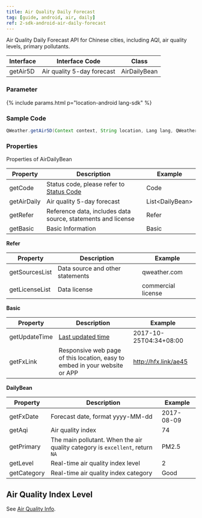 ```yaml
---
title: Air Quality Daily Forecast
tag: [guide, android, air, daily]
ref: 2-sdk-android-air-daily-forecast
---
```


Air Quality Daily Forecast API for Chinese cities, including AQI, air quality levels, primary pollutants.

| Interface | Interface Code | Class |
| ------------------- | -------- | ------------ |
| getAir5D| Air quality 5-day forecast  | AirDailyBean |

### Parameter

{% include params.html p="location-android lang-sdk" %}

### Sample Code

```java
QWeather.getAir5D(Context context, String location, Lang lang, QWeather.OnResultAirDailyListener listener)
```

### Properties

Properties of AirDailyBean

| Property | Description | Example |
| ----------- | -------------------------- | --------------- |
| getCode | Status code, please refer to [Status Code](/en/docs/resource/status-code/) | Code |
| getAirDaily | Air quality 5-day forecast | List&lt;DailyBean&gt; |
| getRefer | Reference data, includes data source, statements and license | Refer |
| getBasic | Basic Information | Basic |

**Refer**

| Property | Description | Example |
| -------------- | ------------ | ------------------ |
| getSourcesList | Data source and other statements | qweather.com |
| getLicenseList | Data license | commercial license |

**Basic**

| Property | Description | Example |
| ------------- | ------------------------ | -------------- |
| getUpdateTime | [Last updated time](/en/docs/resource/glossary#update-time) | 2017-10-25T04:34+08:00 |
| getFxLink | Responsive web page of this location, easy to embed in your website or APP | http://hfx.link/ae45 |

**DailyBean**

| Property | Description | Example |
| ----------- | ----------------------------- | -------- |
| getFxDate | Forecast date, format yyyy-MM-dd | 2017-08-09 |
| getAqi | Air quality index | 74 |
| getPrimary | The main pollutant. When the air quality category is `excellent`, return `NA` | PM2.5 |
| getLevel | Real-time air quality index level  | 2 |
| getCategory | Real-time air quality index category  | Good |

## Air Quality Index Level

See [Air Quality Info](/en/docs/resource/air-info/).